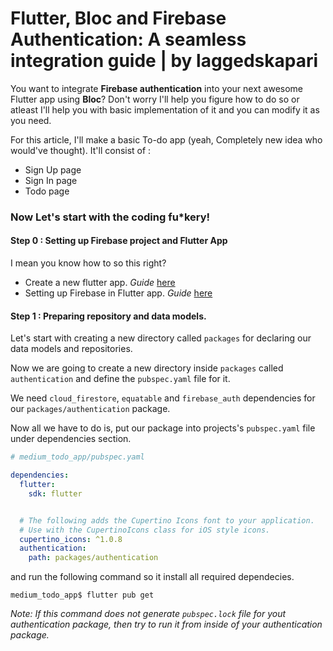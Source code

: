 # Flutter, Bloc and Firebase Authentication: A seamless integration guide | by laggedskapari
You want to integrate **Firebase authentication** into your next awesome Flutter app using **Bloc**? Don't worry I'll help you figure how to do so or atleast I'll help you with basic implementation of it and you can modify it as you need.

For this article, I'll make a basic To-do app (yeah, Completely new idea who would've thought). It'll consist of :
- Sign Up page
- Sign In page
- Todo page

### Now Let's start with the coding fu*kery!

#### Step 0 : Setting up Firebase project and Flutter App
I mean you know how to so this right? 
- Create a new flutter app. *Guide* [here]()
- Setting up Firebase in Flutter app. *Guide* [here]()

#### Step 1 : Preparing repository and data models.
Let's start with creating a new directory called `packages` for declaring our data models and repositories.

Now we are going to create a new directory inside `packages` called `authentication` and define the `pubspec.yaml` file for it.

We need `cloud_firestore`, `equatable` and `firebase_auth` dependencies for our `packages/authentication` package.

[<script src="https://gist.github.com/laggedskapari/14302ede3cdf3bfdaa74287e8ffea9dc.js"></script>](https://gist.github.com/laggedskapari/a2f90e2d60ebf42d42e879c8d2bfe179)

Now all we have to do is, put our package into projects's `pubspec.yaml` file under dependencies section.

```yaml
# medium_todo_app/pubspec.yaml

dependencies:
  flutter:
    sdk: flutter


  # The following adds the Cupertino Icons font to your application.
  # Use with the CupertinoIcons class for iOS style icons.
  cupertino_icons: ^1.0.8
  authentication:
    path: packages/authentication
```

and run the following command so it install all required dependecies.

```console
medium_todo_app$ flutter pub get
```
*Note: If this command does not generate `pubspec.lock` file for yout authentication package, then try to run it from inside of your authentication package.*
